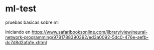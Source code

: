 # ml-test
pruebas basicas sobre ml

Iniciando en https://www.safaribooksonline.com/library/view/neural-network-programming/9781788390392/ed3a0092-5dc0-476e-aefb-dc7d8d2afa1e.xhtml 

